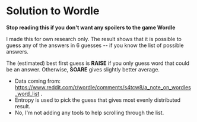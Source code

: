 # Solution to Wordle

**Stop reading this if you don't want any spoilers to the game Wordle**

I made this for own research only. The result shows that it is possible to guess any of the answers in 6 guesses -- if you know the list of possible answers.

The (estimated) best first guess is **RAISE** if you only guess word that could be an answer. Otherwise, **SOARE** gives slightly better average.

- Data coming from: https://www.reddit.com/r/wordle/comments/s4tcw8/a_note_on_wordles_word_list .
- Entropy is used to pick the guess that gives most evenly distributed result.
- No, I'm not adding any tools to help scrolling through the list.
